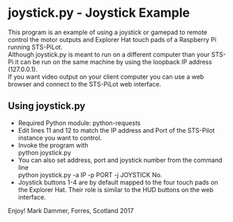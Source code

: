 # joystick.py - Joystick Example
This program is an example of using a joystick or gamepad to remote control the motor outputs and Explorer Hat touch pads of a Raspberry Pi running STS-PiLot.  
Although joystick.py is meant to run on a different computer than your STS-Pi it can be run on the same machine by using the loopback IP address (127.0.0.1).  
If you want video output on your client computer you can use a web browser and connect to the STS-PiLot web interface.
## Using joystick.py
* Required Python module: python-requests
* Edit lines 11 and 12 to match the IP address and Port of the STS-Pilot instance you want to control.
* Invoke the program with  
python joystick.py
* You can also set address, port and joystick number from the command line  
python joystick.py -a IP -p PORT -j JOYSTICK No.
* Joystick buttons 1-4 are by default mapped to the four touch pads on the Explorer Hat. Their role is similar to the HUD buttons on the web interface.

Enjoy! Mark Dammer, Forres, Scotland 2017
